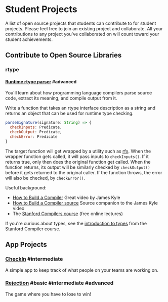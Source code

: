 # Student Projects

A list of open source projects that students can contribute to for student projects. Please feel free to join an existing project and collaborate. All your contributions to any project you've collaborated on will count toward your student achievements.

## Contribute to Open Source Libraries

### rtype

#### [Runtime rtype parser](https://github.com/ericelliott/rtype/issues/62) #advanced

You'll learn about how programming language compilers parse source code, extract its meaning, and compile output from it.

Write a function that takes an rtype interface description as a string and returns an object that can be used for runtime type checking.

```js
parseSignature(signature: String) => {
  checkInputs: Predicate,
  checkOutput: Predicate,
  checkError: Predicate
}
```

The target function will get wrapped by a utility such as [rfx](https://github.com/ericelliott/rfx). When the wrapper function gets called, it will pass inputs to `checkInputs()`. If it returns true, only then does the original function get called. When the function returns, its output will be similarly checked by `checkOutput()` before it gets returned to the original caller. If the function throws, the error will also be checked, by `checkError()`.

Useful background:

* [How to Build a Compiler](https://www.youtube.com/watch?v=Tar4WgAfMr4) Great video by James Kyle
* [How to Build a Compiler source](https://github.com/thejameskyle/the-super-tiny-compiler) Source companion to the James Kyle video
* The [Stanford Compilers course](https://www.coursera.org/course/compilers) (free online lectures)

If you're curious about types, see the [introduction to types](https://class.coursera.org/compilers/lecture/45) from the Stanford Compiler course.


## App Projects

### [CheckIn](https://github.com/learn-javascript-courses/checkin) #intermediate

A simple app to keep track of what people on your teams are working on.


### [Rejection](https://github.com/learn-javascript-courses/rejection) #basic #intermediate #advanced

The game where you have to lose to win!
